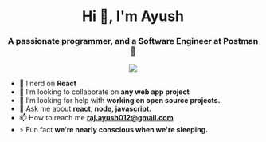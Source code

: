 <h1 align="center">Hi 👋, I'm Ayush</h1>
<h3 align="center">A passionate programmer, and a Software Engineer at Postman 🚀 </h3>

<p align="center"><img src="https://github.com/rajayush012/rajayush012/blob/master/banner.gif">
 </p>

- 🌱 I nerd on **React**
- 👯 I’m looking to collaborate on **any web app project**
- 🤝 I’m looking for help with **working on open source projects.**
- 💬 Ask me about **react, node, javascript.**
- 📫 How to reach me **raj.ayush012@gmail.com**
- ⚡ Fun fact **we're nearly conscious when we're sleeping.**
